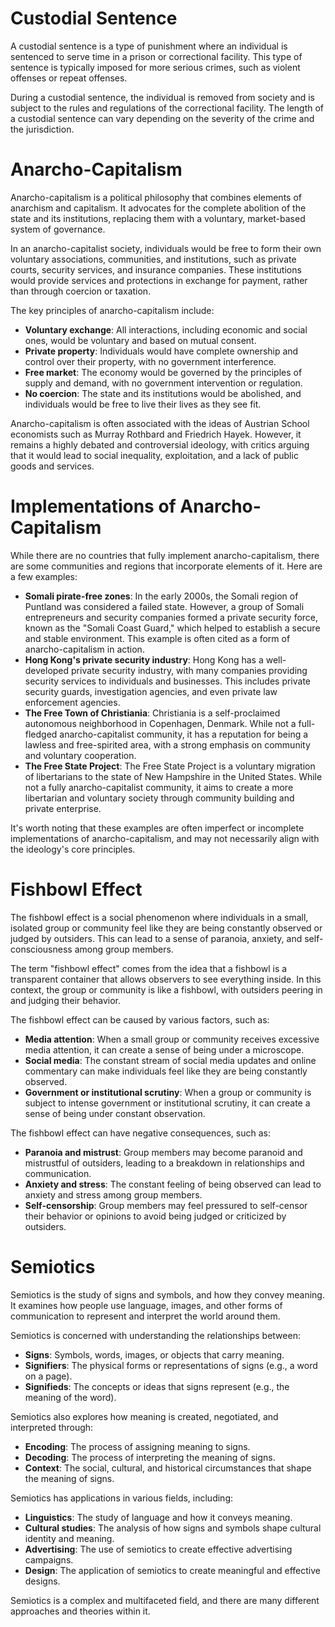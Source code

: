 **Custodial Sentence**
=====================

A custodial sentence is a type of punishment where an individual is sentenced to serve time in a prison or correctional facility. This type of sentence is typically imposed for more serious crimes, such as violent offenses or repeat offenses.

During a custodial sentence, the individual is removed from society and is subject to the rules and regulations of the correctional facility. The length of a custodial sentence can vary depending on the severity of the crime and the jurisdiction.


**Anarcho-Capitalism**
=====================

Anarcho-capitalism is a political philosophy that combines elements of anarchism and capitalism. It advocates for the complete abolition of the state and its institutions, replacing them with a voluntary, market-based system of governance.

In an anarcho-capitalist society, individuals would be free to form their own voluntary associations, communities, and institutions, such as private courts, security services, and insurance companies. These institutions would provide services and protections in exchange for payment, rather than through coercion or taxation.

The key principles of anarcho-capitalism include:

* **Voluntary exchange**: All interactions, including economic and social ones, would be voluntary and based on mutual consent.
* **Private property**: Individuals would have complete ownership and control over their property, with no government interference.
* **Free market**: The economy would be governed by the principles of supply and demand, with no government intervention or regulation.
* **No coercion**: The state and its institutions would be abolished, and individuals would be free to live their lives as they see fit.

Anarcho-capitalism is often associated with the ideas of Austrian School economists such as Murray Rothbard and Friedrich Hayek. However, it remains a highly debated and controversial ideology, with critics arguing that it would lead to social inequality, exploitation, and a lack of public goods and services.

**Implementations of Anarcho-Capitalism**
=====================================

While there are no countries that fully implement anarcho-capitalism, there are some communities and regions that incorporate elements of it. Here are a few examples:

* **Somali pirate-free zones**: In the early 2000s, the Somali region of Puntland was considered a failed state. However, a group of Somali entrepreneurs and security companies formed a private security force, known as the "Somali Coast Guard," which helped to establish a secure and stable environment. This example is often cited as a form of anarcho-capitalism in action.
* **Hong Kong's private security industry**: Hong Kong has a well-developed private security industry, with many companies providing security services to individuals and businesses. This includes private security guards, investigation agencies, and even private law enforcement agencies.
* **The Free Town of Christiania**: Christiania is a self-proclaimed autonomous neighborhood in Copenhagen, Denmark. While not a full-fledged anarcho-capitalist community, it has a reputation for being a lawless and free-spirited area, with a strong emphasis on community and voluntary cooperation.
* **The Free State Project**: The Free State Project is a voluntary migration of libertarians to the state of New Hampshire in the United States. While not a fully anarcho-capitalist community, it aims to create a more libertarian and voluntary society through community building and private enterprise.

It's worth noting that these examples are often imperfect or incomplete implementations of anarcho-capitalism, and may not necessarily align with the ideology's core principles.

**Fishbowl Effect**
==================

The fishbowl effect is a social phenomenon where individuals in a small, isolated group or community feel like they are being constantly observed or judged by outsiders. This can lead to a sense of paranoia, anxiety, and self-consciousness among group members.

The term "fishbowl effect" comes from the idea that a fishbowl is a transparent container that allows observers to see everything inside. In this context, the group or community is like a fishbowl, with outsiders peering in and judging their behavior.

The fishbowl effect can be caused by various factors, such as:

* **Media attention**: When a small group or community receives excessive media attention, it can create a sense of being under a microscope.
* **Social media**: The constant stream of social media updates and online commentary can make individuals feel like they are being constantly observed.
* **Government or institutional scrutiny**: When a group or community is subject to intense government or institutional scrutiny, it can create a sense of being under constant observation.

The fishbowl effect can have negative consequences, such as:

* **Paranoia and mistrust**: Group members may become paranoid and mistrustful of outsiders, leading to a breakdown in relationships and communication.
* **Anxiety and stress**: The constant feeling of being observed can lead to anxiety and stress among group members.
* **Self-censorship**: Group members may feel pressured to self-censor their behavior or opinions to avoid being judged or criticized by outsiders.

**Semiotics**
=============

Semiotics is the study of signs and symbols, and how they convey meaning. It examines how people use language, images, and other forms of communication to represent and interpret the world around them.

Semiotics is concerned with understanding the relationships between:

* **Signs**: Symbols, words, images, or objects that carry meaning.
* **Signifiers**: The physical forms or representations of signs (e.g., a word on a page).
* **Signifieds**: The concepts or ideas that signs represent (e.g., the meaning of the word).

Semiotics also explores how meaning is created, negotiated, and interpreted through:

* **Encoding**: The process of assigning meaning to signs.
* **Decoding**: The process of interpreting the meaning of signs.
* **Context**: The social, cultural, and historical circumstances that shape the meaning of signs.

Semiotics has applications in various fields, including:

* **Linguistics**: The study of language and how it conveys meaning.
* **Cultural studies**: The analysis of how signs and symbols shape cultural identity and meaning.
* **Advertising**: The use of semiotics to create effective advertising campaigns.
* **Design**: The application of semiotics to create meaningful and effective designs.

Semiotics is a complex and multifaceted field, and there are many different approaches and theories within it. 





